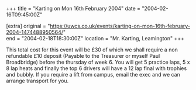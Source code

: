 +++
title = "Karting on Mon 16th February 2004"
date = "2004-02-16T09:45:00Z"

[extra]
original = "https://uwcs.co.uk/events/karting-on-mon-16th-february-2004-1474488950564/"    
end = "2004-02-18T18:30:00Z"
location = "Mr. Karting, Leamington"
+++

This total cost for this event will be £30 of which we shall require a non refundable £10 deposit (Payable to the Treasurer or myself Paul Broadbridge) before the thursday of week 6. You will get 5 practice laps, 5 x 8 lap heats and finally the top 6 drivers will have a 12 lap final with trophies and bubbly. If you require a lift from campus, email the exec and we can arrange transport for you.

